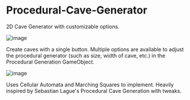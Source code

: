 # Procedural-Cave-Generator
 2D Cave Generator with customizable options.

![image](https://github.com/tommyyoun/Procedural-Cave-Generator/assets/7256102/80323e18-adf9-457b-85dc-321b4a689cb8)

Create caves with a single button. Multiple options are available to adjust the procedural generator (such as size, width of cave, etc.) in the Procedural Generation GameObject.

![image](https://github.com/tommyyoun/Procedural-Cave-Generator/assets/7256102/c40df8f1-cd53-419f-9d7c-39b6a9c22521)

Uses Cellular Automata and Marching Squares to implement. Heavily inspired by Sebastian Lague's Procedural Cave Generation with tweaks.
